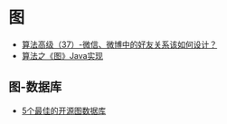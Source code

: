 # 图
- [算法高级（37）-微信、微博中的好友关系该如何设计？](https://blog.csdn.net/m0_37609579/article/details/101228603)
- [算法之《图》Java实现](https://www.cnblogs.com/xiaohuiduan/p/11352209.html)

## 图-数据库
- [5个最佳的开源图数据库](https://www.solves.com.cn/it/sjk/bk/2020-01-09/11413.html)